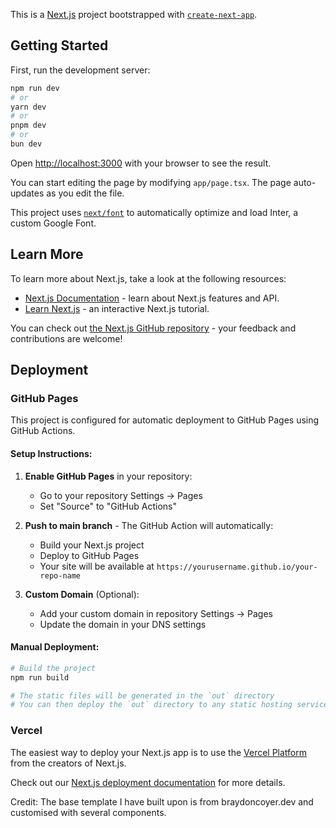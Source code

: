 This is a [Next.js](https://nextjs.org/) project bootstrapped with [`create-next-app`](https://github.com/vercel/next.js/tree/canary/packages/create-next-app).

## Getting Started

First, run the development server:

```bash
npm run dev
# or
yarn dev
# or
pnpm dev
# or
bun dev
```

Open [http://localhost:3000](http://localhost:3000) with your browser to see the result.

You can start editing the page by modifying `app/page.tsx`. The page auto-updates as you edit the file.

This project uses [`next/font`](https://nextjs.org/docs/basic-features/font-optimization) to automatically optimize and load Inter, a custom Google Font.

## Learn More

To learn more about Next.js, take a look at the following resources:

- [Next.js Documentation](https://nextjs.org/docs) - learn about Next.js features and API.
- [Learn Next.js](https://nextjs.org/learn) - an interactive Next.js tutorial.

You can check out [the Next.js GitHub repository](https://github.com/vercel/next.js/) - your feedback and contributions are welcome!

## Deployment

### GitHub Pages

This project is configured for automatic deployment to GitHub Pages using GitHub Actions.

#### Setup Instructions:

1. **Enable GitHub Pages** in your repository:

   - Go to your repository Settings → Pages
   - Set "Source" to "GitHub Actions"

2. **Push to main branch** - The GitHub Action will automatically:

   - Build your Next.js project
   - Deploy to GitHub Pages
   - Your site will be available at `https://yourusername.github.io/your-repo-name`

3. **Custom Domain** (Optional):
   - Add your custom domain in repository Settings → Pages
   - Update the domain in your DNS settings

#### Manual Deployment:

```bash
# Build the project
npm run build

# The static files will be generated in the `out` directory
# You can then deploy the `out` directory to any static hosting service
```

### Vercel

The easiest way to deploy your Next.js app is to use the [Vercel Platform](https://vercel.com/new?utm_medium=default-template&filter=next.js&utm_source=create-next-app&utm_campaign=create-next-app-readme) from the creators of Next.js.

Check out our [Next.js deployment documentation](https://nextjs.org/docs/deployment) for more details.

Credit: The base template I have built upon is from braydoncoyer.dev and customised with several components.